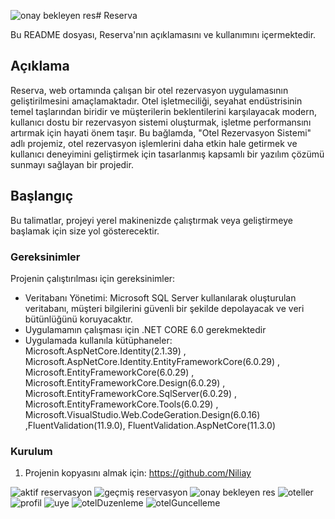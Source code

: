 ![onay bekleyen res](https://github.com/Niliay/Reserva_Proje/assets/147251978/ee0bf4d4-6f14-47df-8dc6-a180e51fa378)# Reserva

Bu README dosyası, Reserva'nın açıklamasını ve kullanımını içermektedir.

## Açıklama

Reserva,  web ortamında çalışan bir otel rezervasyon uygulamasının geliştirilmesini amaçlamaktadır. Otel işletmeciliği, seyahat endüstrisinin temel taşlarından biridir ve müşterilerin beklentilerini karşılayacak modern, kullanıcı dostu bir rezervasyon sistemi oluşturmak, işletme performansını artırmak için hayati önem taşır. Bu bağlamda, "Otel Rezervasyon Sistemi" adlı projemiz, otel rezervasyon işlemlerini daha etkin hale getirmek ve kullanıcı deneyimini geliştirmek için tasarlanmış kapsamlı bir yazılım çözümü sunmayı sağlayan bir projedir.

## Başlangıç

Bu talimatlar, projeyi yerel makinenizde çalıştırmak veya geliştirmeye başlamak için size yol gösterecektir.

### Gereksinimler

Projenin çalıştırılması için gereksinimler:
- Veritabanı Yönetimi: Microsoft SQL Server kullanılarak oluşturulan veritabanı, müşteri bilgilerini güvenli bir şekilde depolayacak ve veri bütünlüğünü koruyacaktır.
- Uygulamamın çalışması için .NET CORE 6.0 gerekmektedir
- Uygulamada kullanıla kütüphaneler: Microsoft.AspNetCore.Identity(2.1.39) , Microsoft.AspNetCore.Identity.EntityFrameworkCore(6.0.29) , Microsoft.EntityFrameworkCore(6.0.29) , Microsoft.EntityFrameworkCore.Design(6.0.29) , Microsoft.EntityFrameworkCore.SqlServer(6.0.29) , Microsoft.EntityFrameworkCore.Tools(6.0.29) , Microsoft.VisualStudio.Web.CodeGeration.Design(6.0.16) ,FluentValidation(11.9.0), FluentValidation.AspNetCore(11.3.0)

### Kurulum

1. Projenin kopyasını almak için: https://github.com/Niliay
   

![aktif reservasyon](https://github.com/Niliay/Reserva_Proje/assets/147251978/1d4081cd-eb19-487e-9f0d-7fd258ce0756)
![geçmiş reservasyon](https://github.com/Niliay/Reserva_Proje/assets/147251978/6b7642ba-cc05-4dae-9d42-9bf16562e2ba)
![onay bekleyen res](https://github.com/Niliay/Reserva_Proje/assets/147251978/91bd14b5-6ef1-4aa9-9117-1303182abab3)
![oteller](https://github.com/Niliay/Reserva_Proje/assets/147251978/439ea9a9-c688-4e33-a959-518060c5da12)
![profil](https://github.com/Niliay/Reserva_Proje/assets/147251978/2e262772-a331-4f6d-a72e-8ee809c7a153)
![uye](https://github.com/Niliay/Reserva_Proje/assets/147251978/1450e786-09ef-468d-a6d9-83a39fd7ffbe)
![otelDuzenleme](https://github.com/Niliay/Reserva_Proje/assets/147251978/62d7d008-b00a-4d08-aaac-08f4e5435f7b)
![otelGuncelleme](https://github.com/Niliay/Reserva_Proje/assets/147251978/14a0fffe-d3eb-4316-b374-c6c42c395c8d)







